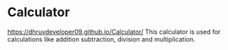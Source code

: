 # Calculator
https://dhruvdeveloper09.github.io/Calculator/
This calculator is used for calculations like addition subtraction, division and multiplication.

